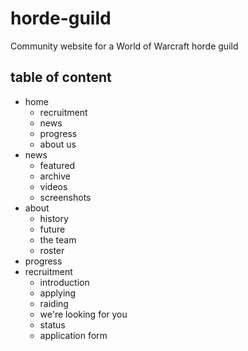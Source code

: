 # horde-guild
Community website for a World of Warcraft horde guild

## table of content
- home
  * recruitment
  * news
  * progress
  * about us
- news
  * featured
  * archive
  * videos
  * screenshots
- about
  * history
  * future
  * the team
  * roster
- progress
- recruitment
  * introduction
  * applying
  * raiding
  * we're looking for you
  * status
  * application form
  

